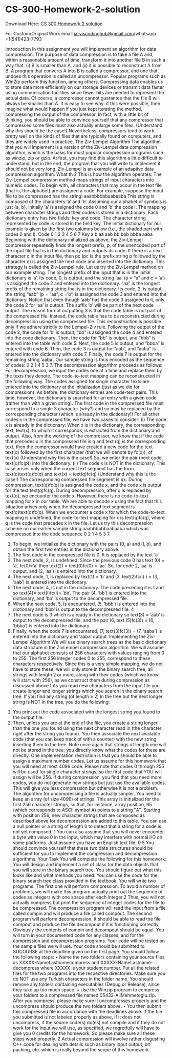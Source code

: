 # CS-300-Homework-2-solution

Download Here: [CS 300 Homework 2 solution](https://jarviscodinghub.com/assignment/cs-300-homework-2-solution/)

For Custom/Original Work email jarviscodinghub@gmail.com/whatsapp +1(541)423-7793

Introduction
In this assignment you will implement an algorithm for data compression. The
purpose of data compression is to take a file A and, within a reasonable amount of
time, transform it into another file B in such a way that: (i) B is smaller than A, and
(ii) it is possible to reconstruct A from B. A program that converts A into B is called
a compressor, and one that undoes this operation is called an uncompressor. Popular
programs such as WinZip perform this function, among others. Compressing data
enables us to store data more efficiently on our storage devices or transmit data faster
using communication facilities since fewer bits are needed to represent the actual
data.
Of course, a compressor cannot guarantee that the file B will always be smaller than
A. It is easy to see why: if this were possible, then imagine what would happen if you
just kept iterating the method, compressing the output of the compressor. In fact, with
a little bit of thinking, you should be able to convince yourself that any compressor
that compresses some files must also actually enlarge some files. (Understand why
this should be the case!) Nevertheless, compressors tend to work pretty well on the
kinds of files that are typically found on computers, and they are widely used in
practice.
The Ziv-Lempel Algorithm
The algorithm that you will implement is a version of the Ziv-Lempel data
compression algorithm, which is the basis for must popular compression programs
such as winzip, zip or gzip. At first, you may find this algorithm a little difficult to
understand, but in the end, the program that you will write to implement it should not
be very long.
Ziv-Lempel is an example of an adaptive data compression algorithm. What th
2
This is how the algorithm operates: The Ziv-Lempel compression method maps
strings of input characters into numeric codes. To begin with, all characters that may
occur in the text file (that is, the alphabet) are assigned a code. For example, suppose
the input file to be compressed has the string:
aaabbbbbbaabaaba
This string is composed of the characters ‘a’ and ‘b’. Assuming our alphabet of
symbols is just {a, b}, initially ‘a’ is assigned the code 0 and ‘b’ the code l. The
mapping between character strings and their codes is stored in a dictionary. Each
dictionary entry has two fields: key and code. The character string represented by
code is stored in the field key. The initial dictionary for our example is given by the
first two columns below (i.e., the shaded part with codes 0 and l):
Code 0 1 2 3 4 5 6 7
Key a b aa aab bb bbb bbba aaba
Beginning with the dictionary initialized as above, the Ziv-Lempel compressor
repeatedly finds the longest prefix, p, of the unencoded part of the input file that is
in the dictionary and outputs its code. If there is a next character c in the input file,
then pc (pc is the prefix string p followed by the character c) is assigned the next code
and inserted into the dictionary. This strategy is called the Ziv-Lempel rule.
Let us try the Ziv-Lempel method on our example string. The longest prefix of the
input that is in the initial dictionary is ‘a’. Its code, 0, is output, and the string ‘aa’ (p =
“a” and c = ‘a’) is assigned the code 2 and entered into the dictionary. “aa” is the
longest prefix of the remaining string that is in the dictionary. Its code, 2, is output;
the string “aab” (p = “aa”, c =’b’) is assigned the code 3 and entered into the
dictionary. Notice that even though ‘aab’ has the code 3 assigned to it, only the code 2
for ‘aa’ is output. The suffix ‘b’ will be part of the next code output. The reason for not
outputting 3 is that the code table is not part of the compressed file. Instead, the code
table has to be reconstructed during decompression using the compressed file. This
reconstruction is possible only if we adhere strictly to the Lempel-Ziv rule.
Following the output of the code 2, the code for ‘b’ is output; “bb” is assigned the code
4 and entered into the code dictionary. Then, the code for “bb” is output, and “bbb” is
entered into the table with code 5. Next, the code 5 is output, and “bbba” is entered
with code 6. Then, the code 3 is output for “aab”, and “aaba” is entered into the
dictionary with code 7. Finally, the code 7 is output for the remaining string ‘aaba’.
Our sample string is thus encoded as the sequence of codes: 0 2 1 4 5 3 7.
The decompression algorithm proceeds as follows: For decompression, we input the
codes one at a time and replace them by the texts they denote. The code-to-text
mapping can be reconstructed in the following way. The codes assigned for single
character texts are entered into the dictionary at the initialization (just as we did for
compression). As before, the dictionary entries are code-text pairs. This time,
however, the dictionary is searched for an entry with a given code (rather than with a
given string). The first code in the compressed file must correspond to a single
3
character (why?) and so may be replaced by the corresponding character (which is
already in the dictionary!) For all other codes x in the compressed file, we have two
cases to consider:
(i) The code x is already in the dictionary: When x is in the dictionary, the
corresponding text, text(x), to which it corresponds, is extracted from the
dictionary and output. Also, from the working of the compressor, we know
that if the code that precedes x in the compressed file is q and text (q) is
the corresponding text, then the compressor would have created a new
code for the text text(q) followed by the first character (that we will denote
by fc(x)), of text(x) (Understand why this is the case!) So, we enter the
pair (next code, text(q)fc(p)) into the dictionary.
(ii) The code x is NOT in the dictionary: This case arises only when the
current text segment has the form text(q)text(q)fc(q) and text(x) =
text(q)fc(q) (Understand why this is the case!) The corresponding
compressed file segment is qx. During compression, text(q)fc(q) is
assigned the code x, and the code x is output for the text text(q)fc(q).
During decompression, after q is replaced by text(q), we encounter the
code x. However, there is no code-to-text mapping for x in our table. We
are able to decode x using the fact that this situation arises only when the
decompressed text segment is text(q)text(q)fc(q). When we encounter a
code x for which the code-to-text mapping is undefined, the code-to-text
mapping for x is text(q)fc(q), where q is the code that precedes x in the
file.
Let us try this decompression scheme on our earlier sample string
aaabbbbbbaabaaba
which was compressed into the code sequence 0 2 1 4 5 3 7.
1. To begin, we initialize the dictionary with the pairs (0, a) and (l, b), and obtain
the first two entries in the dictionary above.
2. The first code in the compressed file is 0. It is replaced by the text ‘a’.
3. The next code, 2, is undefined. Since the previous code 0 has text (0) = ‘a’,
fc(0)=’a’ then text(2) = text(0)fc(0) = ‘aa’. So, for code 2, ‘aa’ is output, and (2,
‘aa’) is entered into the dictionary.
4. The next code, 1, is replaced by text(1) = ‘b’ and (3, text(2)fc(l) ) = (3, ‘aab’) is
entered into the dictionary.
5. The next code, 4, is not in the dictionary. The code preceding it is 1 and so
text(4)= text(l)fc(l)= ‘bb’. The pair (4, ‘bb’) is entered into the dictionary, and
‘bb’ is output to the decompressed file.
6. When the next code, 5, is encountered, (5, ‘bbb’) is entered into the dictionary
and ‘bbb’ is output to the decompressed file.
4
7. The next code is 3 which is already in the dictionary so text(3) = ‘aab’ is
output to the decompressed file, and the pair (6, text (5)fc(3)) = (6, ‘bbba’) is
entered into the dictionary.
8. Finally, when the code 7 is encountered, (7, text(3)fc(3)) = (7, ‘aaba’) is
entered into the dictionary and ‘aaba’ output.
Implementing the Ziv-Lempel Algorithm
We will use binary search trees as the basic dictionary data structure in the ZivLempel compression algorithm. We will assume that our alphabet consists of 256
characters with values ranging from 0 to 255. The first 256 integer codes 0 to 255,
correspond to these characters respectively. Since this is a very simple mapping, we
do not have to store these; we will only store in the binary search tree, all strings with
length 2 or more, along with their codes (which we know will start with 256), as we
construct them during compression as discussed above.1
As you read new characters from the input file you create longer and longer strings
which you search in the binary search tree. If you find any string (of length ≥ 2) in the
tree but the next longer string is NOT in the tree, you do the following:
1) You print out the code associated with the longest string you found to the
output file.
2) Then, unless you are at the end of the file, you create a string longer than the
one you found using the next character read in (the character right after the
string you found). You then associate the next available code (that you can
keep track of with a counter) with the new string, inserting them to the tree.
Note once again that strings of length one will not be stored in the tree; you directly
know what the codes for these are directly.
One implementation restriction is that you should be able to assign a maximum
number codes. Let us assume for this homework that you will need at most 4096
code. Please note that codes 0 through 255 will be used for single character strings, so
the first code that YOU will assign will be 256. If during compression, you find that
you need more codes, you do not generate new strings but just use the available
codes. This will give you less compression but otherwise it is not a problem.
The algorithm for uncompressing a file is actually simpler. You need to keep an array
(of size 4096) of strings. This array is initialized for the first 256 character strings, so
that, for instance, array position, 65 (which corresponds to ASCII symbol A) points to
a string ″A″. Starting with position 256, new character strings that are composed as
described above for decompression are added to this table. You can use a null pointer
or a string of length 0 to detect that a string for a code is not yet composed.
1 You can also assume that you will never encounter a byte with value 0 in the input, which may
interfere with normal I/O on some platforms. Just assume you have an English text file.
0
5
You should convince yourself that these two data structures should be sufficient for
you to implement the compression and decompression algorithms.
Your Task
You will complete the following for this homework:
You will design and implement a set of class for the data objects that you will store in
the binary search tree. You should figure out what this looks like and what methods
you need. You can use the code for the binary search tree class provided in the
textbook.
You will write two programs: The first one will perform compression. To avoid a
number of problems, we will make this program actually print out the sequence of
codes as integers with one space after each integer.2 Thus, you will not actually
compress but print the sequence of integer codes for the file to be compressed. The
compression program will read the input from a file called compin and will produce a
file called compout.
The second program will perform decompression. It should be able to read the file
compout and produce the file decompout if it is functioning correctly. Obviously the
contents of compin and decompout should be equal.
You will turn in your documented code for any classes, and for the compression and
decompression programs. Your code will be tested on the sample files we will use.
Your code should be submitted to SUCOURSE at the deadline given on the first page.
You should follow the following steps:
• Name the two folders containing your source files as XXXXX-NameLastnamecompress and XXXXX-NameLastname-decompress where XXXXX is your
student number. Put all the related files for the two programs into the
respective directories. Make sure you do NOT use any Turkish characters in
the folder name. You should remove any folders containing executables
(Debug or Release), since they take up too much space.
• Use the Winzip program to compress your folders to a compressed file named
05432-AliMehmetoglu.zip. After you compress, please make sure it
uncompresses properly and the uncompress should produce the two folders
above.
• You then submit this compressed file in accordance with the deadlines above.
If the file you submitted is not labeled properly as above, if it does not uncompress, if
the source code(s) do(es) not compile and if they do not work for the input we will
use, as specified, we regretfully will have to give you 0 credits for the homework. So
please make sure all these steps work properly.
2 Actual compression will involve rather disgusting C++ code for dealing with details such as binary
input output, bit packing, etc. which is really beyond the scope of this homework.
